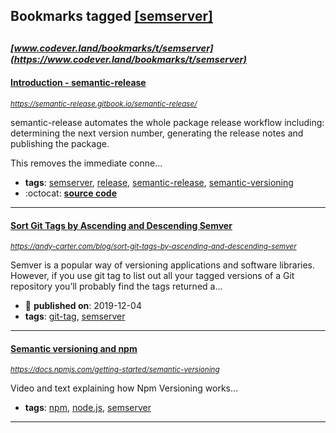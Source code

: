 ## Bookmarks tagged [[semserver]](https://www.codever.land/search?q=[semserver])

_<sup><sup>[www.codever.land/bookmarks/t/semserver](https://www.codever.land/bookmarks/t/semserver)</sup></sup>_
---
#### [Introduction - semantic-release](https://semantic-release.gitbook.io/semantic-release/)
_<sup>https://semantic-release.gitbook.io/semantic-release/</sup>_

semantic-release automates the whole package release workflow including: determining the next version number, generating the release notes and publishing the package.

This removes the immediate conne...
* **tags**: [semserver](../tagged/semserver.md), [release](../tagged/release.md), [semantic-release](../tagged/semantic-release.md), [semantic-versioning](../tagged/semantic-versioning.md)
* :octocat: **[source code](https://github.com/semantic-release/semantic-release)**
---
#### [Sort Git Tags by Ascending and Descending Semver](https://andy-carter.com/blog/sort-git-tags-by-ascending-and-descending-semver)
_<sup>https://andy-carter.com/blog/sort-git-tags-by-ascending-and-descending-semver</sup>_

Semver is a popular way of versioning applications and software libraries. However, if you use git tag to list out all your tagged versions of a Git repository you’ll probably find the tags returned a...
* :calendar: **published on**: 2019-12-04
* **tags**: [git-tag](../tagged/git-tag.md), [semserver](../tagged/semserver.md)
---
#### [Semantic versioning and npm](https://docs.npmjs.com/getting-started/semantic-versioning)
_<sup>https://docs.npmjs.com/getting-started/semantic-versioning</sup>_

Video and text explaining how Npm Versioning works...
* **tags**: [npm](../tagged/npm.md), [node.js](../tagged/node.js.md), [semserver](../tagged/semserver.md)
---
